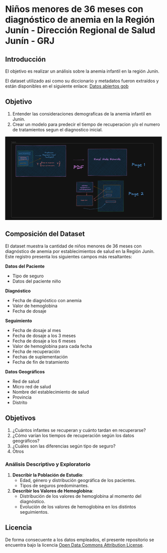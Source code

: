 # Niños menores de 36 meses con diagnóstico de anemia en la Región Junín - Dirección Regional de Salud Junín - GRJ

## Introducción

El objetivo es realizar un análisis sobre la anemia infantil en la región Junín.

El dataset utilizado asi como su diccionario y metadatos fueron extraídos y están disponibles en el siguiente enlace: [Datos abiertos gob](https://www.datosabiertos.gob.pe/dataset/ni%C3%B1os-menores-de-36-meses-con-dx-de-anemia-en-la-regi%C3%B3n-jun%C3%ADn-direcci%C3%B3n-regional-de-salud)

## Objetivo

1. Entender las consideraciones demograficas de la anemia infantil en Junin.
2. Crear un modelo para predecir el tiempo de recuperacion y/o el numero de tratamientos segun el diagnostico inicial.

![The plot](./images/plot.png)

## Composición del Dataset

El dataset muestra la cantidad de niños menores de 36 meses con diagnóstico de anemia por establecimientos de salud en la Región Junín. Este registro presenta los siguientes campos más resaltantes:

**Datos del Paciente**

- Tipo de seguro
- Datos del paciente niño
  
**Diagnóstico**

- Fecha de diagnóstico con anemia
- Valor de hemoglobina
- Fecha de dosaje
  
**Seguimiento**

- Fecha de dosaje al mes
- Fecha de dosaje a los 3 meses
- Fecha de dosaje a los 6 meses
- Valor de hemoglobina para cada fecha
- Fecha de recuperación
- Fechas de suplementación
- Fecha de fin de tratamiento

**Datos Geográficos**

- Red de salud
- Micro red de salud
- Nombre del establecimiento de salud
- Provincia
- Distrito

## Objetivos

1. ¿Cuántos infantes se recuperan y cuánto tardan en recuperarse?
2. ¿Cómo varían los tiempos de recuperación según los datos geográficos?
3. ¿Cuáles son las diferencias según tipo de seguro?
4. Otros

### Análisis Descriptivo y Exploratorio

1. **Describir la Población de Estudio**:
    - Edad, género y distribución geográfica de los pacientes.
    - Tipos de seguros predominantes.
2. **Describir los Valores de Hemoglobina**:
    - Distribución de los valores de hemoglobina al momento del diagnóstico.
    - Evolución de los valores de hemoglobina en los distintos seguimientos.

## Licencia

De forma consecuente a los datos empleados, el presente repositorio se encuentra bajo la licencia [Open Data Commons Attribution License](http://opendefinition.org/licenses/odc-by/).
